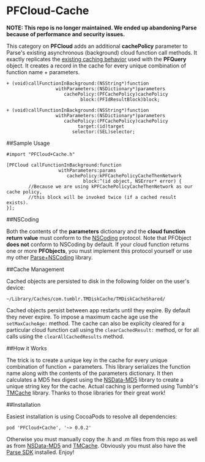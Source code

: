PFCloud-Cache
=============

**NOTE: This repo is no longer maintained. We ended up abandoning Parse because of performance and security issues.**


This category on **PFCloud** adds an additional **cachePolicy** parameter to Parse's existing asynchronous (background) cloud function call methods. It exactly replicates the [existing caching behavior] used with the **PFQuery** object. It creates a record in the cache for every unique combination of function name + parameters.

```
+ (void)callFunctionInBackground:(NSString*)function
                  withParameters:(NSDictionary*)parameters
                     cachePolicy:(PFCachePolicy)cachePolicy
                           block:(PFIdResultBlock)block;
```
```
+ (void)callFunctionInBackground:(NSString*)function
                  withParameters:(NSDictionary*)parameters
                     cachePolicy:(PFCachePolicy)cachePolicy
                          target:(id)target
                        selector:(SEL)selector;
```

##Sample Usage

```
#import "PFCloud+Cache.h"

[PFCloud callFunctionInBackground:function
                   withParameters:params
                      cachePolicy:kPFCachePolicyCacheThenNetwork
                            block:^(id object, NSError* error) {
		//Because we are using kPFCachePolicyCacheThenNetwork as our cache policy,
		//this block will be invoked twice (if a cached result exists). 
}];
```

##NSCoding

Both the contents of the **parameters** dictionary and the **cloud function return value** must conform to the [NSCoding] protocol. Note that PFObject **does not** conform to NSCoding by default. If your cloud function returns one or more **PFObjects**, you must implement this protocol yourself or use my other [Parse+NSCoding] library.

##Cache Management

Cached objects are persisted to disk in the following folder on the user's device:

```
~/Library/Caches/com.tumblr.TMDiskCache/TMDiskCacheShared/
```

Cached objects persist between app restarts until they expire. By default they never expire. To impose a maximum cache age use the ```setMaxCacheAge:``` method. The cache can also be explicity cleared for a particular cloud function call using the ```clearCachedResult:``` method, or for all calls using the ```clearAllCachedResults``` method.

##How it Works

The trick is to create a unique key in the cache for every unique combination of function + parameters. This library serializes the function name along with the contents of the parameters dictionary. It then calculates a MD5 hex digest using the [NSData-MD5] library to create a unique string key for the cache. Actual caching is performed using Tumblr's [TMCache] library. Thanks to those libraries for their great work!

##Installation

Easiest installation is using CocoaPods to resolve all dependencies:

```pod 'PFCloud+Cache', '~> 0.0.2'```

Otherwise you must manually copy the .h and .m files from this repo as well as from [NSData-MD5] and [TMCache]. Obviously you must also have the [Parse SDK] installed. Enjoy!

[existing caching behavior]:https://parse.com/docs/ios_guide#queries-caching/iOS
[NSCoding]:https://developer.apple.com/library/mac/documentation/Cocoa/Reference/Foundation/Protocols/NSCoding_Protocol/Reference/Reference.html
[Parse+NSCoding]:https://github.com/martinrybak/Parse-NSCoding/
[NSData-MD5]:https://github.com/siuying/NSData-MD5
[TMCache]:https://github.com/tumblr/TMCache
[Parse SDK]:https://parse.com/downloads/ios/parse-library/latest
